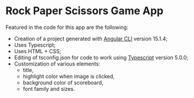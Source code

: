 # Rock Paper Scissors Game App

Featured in the code for this app are the following:
- Creation of a project generated with [Angular CLI](https://github.com/angular/angular-cli) version 15.1.4;
- Uses Typescript;
- Uses HTML + CSS;
- Editing of tsconfig.json for code to work using [Typescript](https://www.typescriptlang.org/) version 5.0.0;
- Customization of various elements:
  - title,
  - highlight color when image is clicked,
  - background color of scoreboard,
  - font family and sizes.

